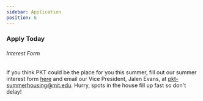 ```yaml
---
sidebar: Application
position: 6
---
```

### Apply Today

###### Interest Form

If you think PKT could be the place for you this summer, fill out our summer interest form [here](https://forms.gle/DhbPnvWhfckNgCrUA) and email our Vice President, Jalen Evans, at pkt-summerhousing@mit.edu.  Hurry, spots in the house fill up fast so don't delay!
